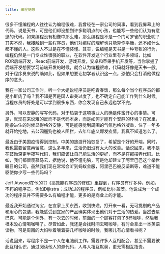 ```yaml
---
title: 编程随想
---
```

很多不懂编程的人往往认为编程很难，我曾经在一家公司的同事，看到我屏幕上的代码，说是天书，可是他们却没想到许多聪明点的小孩，也能写一些他们认为有意思的代码。如果编程没有相像中那么难，那么编程是不是一个门可罗雀的职业呢？其实不然，我接触到一些程序员，他们对编程的理解也只能算作平庸，还不如什么都不懂的人。这些人不过是在不懂装懂。其实，说编程是天书是一种夸张的行为，编程仍然是一门专业性很强的职业，在软件开发这个行业里有许多领域，比如ROR后端开发，React前端开发，游戏开发，安卓和苹果手机开发等，当你掌握了后端开发想要学习前端开发的时候，就会认为编程很难，代码就好像是天书一般。对于程序员来说的确如此，但如果想要让初学者认识这一点，恐怕只会打消他做程序的念头。

我在一家公司工作时，听一个大姐说程序员是吃青春饭，那么每个当个程序员的都是小鲜肉了吗？我不知是否是国人审美过度了，也不确定自己能工作到什么时候。当程序员的好处是可以学到很多东西，你会发现自己永远也学不完。

另外，可以安静的写写代码，对于热衷于这项事业人的确是件蛮开心的事情。可是，就现在来说难的反而不是代码本身，而是如何才能有个安静的环境？在家里，刚搬进住的时候显得格外安静，可是能感觉到周围的气氛也格外凝重，住了一年多就开始挖地，去公园遛狗也被人阻拦，去年年底又爆发疫情，我真不知道怎么了。

最近由于美国疫情得到控制，中美的旅游开始恢复了，希望是个好的开端。同时，我也需要留意再留意，这么多年来，生活仍旧没有太大的改善。话说回来，我不是在鼓励深更半夜写代码，我们应该让自己能生活的更好，而不是在那摆弄代码。比如，我们都很羡慕马云，据他说，他不懂电脑，可是他却建立了阿里巴巴这个举世瞩目的公司，虽然我们现在常常会听到蚂蚁金服，阿里巴巴被反垄断等，难道不能驱使你少写一些代码吗？

Jeff Atwood在他的书《高效能程序员的修炼》里提到，程序员有许多种，例如，不朽的程序员，例如Dijkstra；成功过的程序员，例如比尔·盖茨。他说成为一个成功的程序员并不需要多么有编程才能，更多的是商业上的才能。

最近我开始通过淘宝，在宜家上买东西，收到快递，打开来一看，无可挑剔的产品和用心的包装，我能感受到宜家的产品确实体现出他们对于生活的热爱。当然去星巴克，可能是个例外，有一次去的时候，前面的一个顾客打包了8杯咖啡，然后我根本没心情喝咖啡了。尽管如此，我还是会找时间去喝咖啡，有时会拿出一本英语读物，可是周围的大妈吵着嚷着要几杯咖啡的时候，我哪儿有心情看书呢？

话说回来，写程序不是一个人在电脑前工作，需要许多人互相配合，甚至不需要彼此互相认识，通过阅读他人的源代码，人与人相互默契，更无需相互指责。